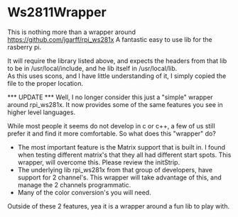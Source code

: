 # Ws2811Wrapper
This is nothing more than a wrapper around https://github.com/jgarff/rpi_ws281x  A fantastic easy to use lib for the rasberry pi.

It will require the library listed above, and expects the headers from that lib to be in /usr/local/include, and he lib itself in /usr/local/lib.  
As this uses scons, and I have little understanding of it, I simply copied the file to the proper location.

*** UPDATE ***
Well, I no longer consider this just a "simple" wrapper around rpi_ws281x. It now provides some of the same features you see in higher level languages.

While most people it seems do not develop in c or c++, a few of us still prefer it and find it more comfortable. So what does this "wrapper" do?

* The most important feature is the Matrix support that is built in.  I found when testing different matrix's that they all had different start spots.  This wrapper, will overcome this.  Please review the initStrip.
* The underlying lib rpi_ws281x from that group of developers, have support for 2 channel's.   This wrapper will take advantage of this, and manage the 2 channels programmatic. 
* Many of the color conversion's you will need.


Outside of these 2 features, yea it is a wrapper around a fun lib to play with.
